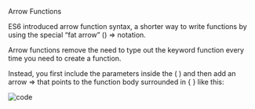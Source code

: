 Arrow Functions

ES6 introduced arrow function syntax, a shorter way to write functions by using the special “fat arrow” () => notation.

Arrow functions remove the need to type out the keyword function every time you need to create a function.

Instead, you first include the parameters inside the ( ) and then add an arrow => that points to the function body surrounded in { } like this: 


![code](https://user-images.githubusercontent.com/70899647/211161860-25267e5a-080d-483c-8249-085f403fc883.png)
